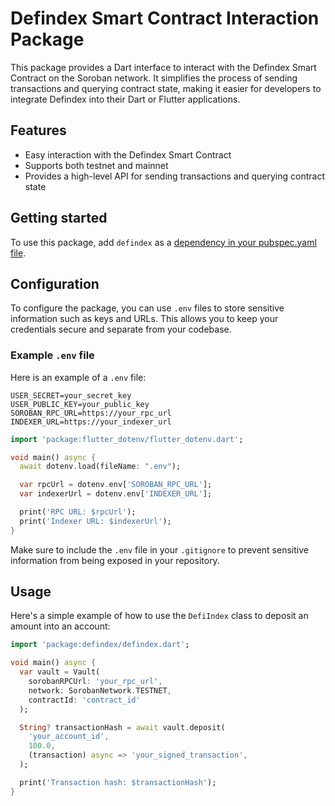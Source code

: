 # Defindex Smart Contract Interaction Package

This package provides a Dart interface to interact with the Defindex Smart Contract on the Soroban network. It simplifies the process of sending transactions and querying contract state, making it easier for developers to integrate Defindex into their Dart or Flutter applications.

## Features

- Easy interaction with the Defindex Smart Contract
- Supports both testnet and mainnet
- Provides a high-level API for sending transactions and querying contract state

## Getting started

To use this package, add `defindex` as a [dependency in your pubspec.yaml file](https://flutter.dev/docs/development/packages-and-plugins/using-packages).

## Configuration

To configure the package, you can use `.env` files to store sensitive information such as keys and URLs. This allows you to keep your credentials secure and separate from your codebase.

### Example `.env` file

Here is an example of a `.env` file:

```properties
USER_SECRET=your_secret_key
USER_PUBLIC_KEY=your_public_key
SOROBAN_RPC_URL=https://your_rpc_url
INDEXER_URL=https://your_indexer_url
```


```dart
import 'package:flutter_dotenv/flutter_dotenv.dart';

void main() async {
  await dotenv.load(fileName: ".env");

  var rpcUrl = dotenv.env['SOROBAN_RPC_URL'];
  var indexerUrl = dotenv.env['INDEXER_URL'];

  print('RPC URL: $rpcUrl');
  print('Indexer URL: $indexerUrl');
}
```

Make sure to include the `.env` file in your `.gitignore` to prevent sensitive information from being exposed in your repository.

## Usage

Here's a simple example of how to use the `DefiIndex` class to deposit an amount into an account:

```dart
import 'package:defindex/defindex.dart';

void main() async {
  var vault = Vault(
    sorobanRPCUrl: 'your_rpc_url',
    network: SorobanNetwork.TESTNET,
    contractId: 'contract_id'
  );

  String? transactionHash = await vault.deposit(
    'your_account_id',
    100.0,
    (transaction) async => 'your_signed_transaction',
  );

  print('Transaction hash: $transactionHash');
}
```

